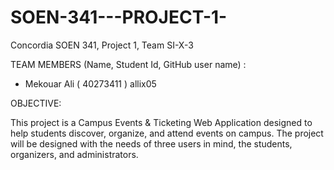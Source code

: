 # SOEN-341---PROJECT-1-
Concordia SOEN 341, Project 1, Team SI-X-3

TEAM MEMBERS (Name, Student Id, GitHub user name) :
- Mekouar Ali ( 40273411 ) allix05




OBJECTIVE:

This project is a Campus Events & Ticketing Web Application designed to help students discover, organize, and attend events on campus. The project will be designed with the needs of three users in mind, the students, organizers, and administrators.



